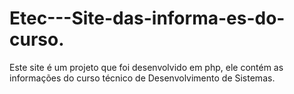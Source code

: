 # Etec---Site-das-informa-es-do-curso.
Este site é um projeto que foi desenvolvido em php, ele contém as informações do curso técnico de Desenvolvimento de Sistemas.
